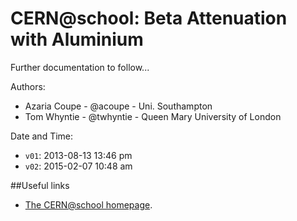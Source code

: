 CERN@school: Beta Attenuation with Aluminium
============================================

Further documentation to follow...

Authors:

* Azaria Coupe - @acoupe - Uni. Southampton
* Tom Whyntie - @twhyntie - Queen Mary University of London

Date and Time:

* `v01`: 2013-08-13 13:46 pm
* `v02`: 2015-02-07 10:48 am

##Useful links

* [The CERN@school homepage](http://cernatschool.web.cern.ch). 
